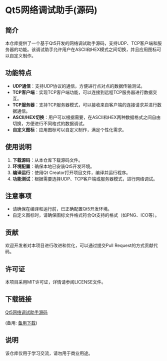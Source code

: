 # Qt5网络调试助手(源码)

## 简介

本仓库提供了一个基于Qt5开发的网络调试助手源码，支持UDP、TCP客户端和服务器的功能。该调试助手允许用户在ASCII和HEX模式之间切换，并且应用图标可以自定义制作。

## 功能特点

- **UDP通信**：支持UDP协议的通信，方便进行点对点的数据传输测试。
- **TCP客户端**：实现TCP客户端功能，可以连接到远程TCP服务器进行数据交互。
- **TCP服务器**：支持TCP服务器模式，可以接收来自客户端的连接请求并进行数据通信。
- **ASCII/HEX切换**：用户可以根据需要，在ASCII和HEX两种数据格式之间自由切换，方便进行不同格式的数据调试。
- **自定义图标**：应用图标可以自定义制作，满足个性化需求。

## 使用说明

1. **下载源码**：从本仓库下载源码文件。
2. **环境配置**：确保本地已安装Qt5开发环境。
3. **编译运行**：使用Qt Creator打开项目文件，编译并运行程序。
4. **功能测试**：根据需要选择UDP、TCP客户端或服务器模式，进行网络调试。

## 注意事项

- 请确保在编译和运行前，已正确配置Qt5开发环境。
- 自定义图标时，请确保图标文件格式符合Qt支持的格式（如PNG、ICO等）。

## 贡献

欢迎开发者对本项目进行改进和优化，可以通过提交Pull Request的方式贡献代码。

## 许可证

本项目采用MIT许可证，详情请参阅LICENSE文件。

## 下载链接
[Qt5网络调试助手源码](https://pan.quark.cn/s/c897f34c4fe6) 

(备用: [备用下载](https://pan.baidu.com/s/1dcCQJKTv7U9stcPE_Ynpow?pwd=xhme))

## 说明

该仓库仅用于学习交流，请勿用于商业用途。
